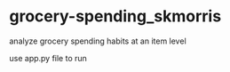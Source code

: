 # grocery-spending_skmorris
analyze grocery spending habits at an item level

use app.py file to run
